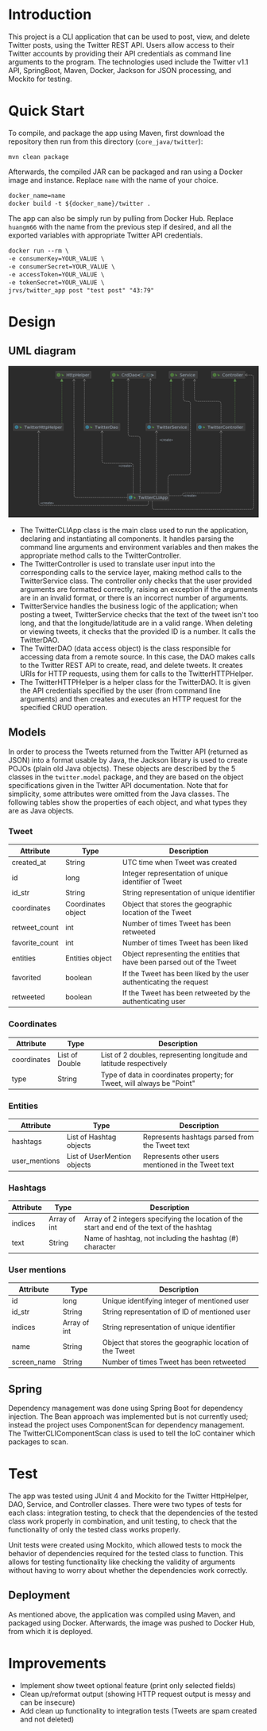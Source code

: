 # Introduction
This project is a CLI application that can be used to post, view, and delete Twitter posts, using the Twitter REST API. Users allow access to their Twitter accounts by providing their API credentials as command line arguments to the program. The technologies used include the Twitter v1.1 API, SpringBoot, Maven, Docker, Jackson for JSON processing, and Mockito for testing.

# Quick Start
To compile, and package the app using Maven, first download the repository then run from this directory (```core_java/twitter```):
```
mvn clean package
```
Afterwards, the compiled JAR can be packaged and ran using a Docker image and instance. Replace ```name``` with the name of your choice.
```
docker_name=name
docker build -t ${docker_name}/twitter .
```
The app can also be simply run by pulling from Docker Hub. Replace ```huangm66``` with the name from the previous step if desired, and all the exported variables with appropriate Twitter API credentials.
```
docker run --rm \
-e consumerKey=YOUR_VALUE \
-e consumerSecret=YOUR_VALUE \
-e accessToken=YOUR_VALUE \
-e tokenSecret=YOUR_VALUE \
jrvs/twitter_app post "test post" "43:79"
```


# Design
## UML diagram
<img src="./assets/UML.png">

- The TwitterCLIApp class is the main class used to run the application, declaring and instantiating all components. It handles parsing the command line arguments and environment variables and then makes the appropriate method calls to the TwitterController.
- The TwitterController is used to translate user input into the corresponding calls to the service layer, making method calls to the TwitterService class. The controller only checks that the user provided arguments are formatted correctly, raising an exception if the arguments are in an invalid format, or there is an incorrect number of arguments.
- TwitterService handles the business logic of the application; when posting a tweet, TwitterService checks that the text of the tweet isn't too long, and that the longitude/latitude are in a valid range. When deleting or viewing tweets, it checks that the provided ID is a number. It calls the TwitterDAO.
- The TwitterDAO (data access object) is the class responsible for accessing data from a remote source. In this case, the DAO makes calls to the Twitter REST API to create, read, and delete tweets. It creates URIs for HTTP requests, using them for calls to the TwitterHTTPHelper.
- The TwitterHTTPHelper is a helper class for the TwitterDAO. It is given the API credentials specified by the user (from command line arguments) and then creates and executes an HTTP request for the specified CRUD operation.

## Models
In order to process the Tweets returned from the Twitter API (returned as JSON) into a format usable by Java, the Jackson library is used to create POJOs (plain old Java objects). These objects are described by the 5 classes in the ```twitter.model``` package, and they are based on the object specifications given in the Twitter API documentation. Note that for simplicity, some attributes were omitted from the Java classes. The following tables show the properties of each object, and what types they are as Java objects.

### Tweet
| Attribute      | Type               | Description                                                             |
|----------------|--------------------|-------------------------------------------------------------------------|
| created_at     | String             | UTC time when Tweet was created                                         |
| id             | long               | Integer representation of unique identifier of Tweet                    |
| id_str         | String             | String representation of unique identifier                              |
| coordinates    | Coordinates object | Object that stores the geographic location of the Tweet                 |
| retweet_count  | int                | Number of times Tweet has been retweeted                                |
| favorite_count | int                | Number of times Tweet has been liked                                    |
| entities       | Entities object    | Object representing the entities that have been parsed out of the Tweet |
| favorited      | boolean            | If the Tweet has been liked by the user authenticating the request      |
| retweeted      | boolean            | If the Tweet has been retweeted by the authenticating user              |

### Coordinates
| Attribute      | Type           | Description                                                             |
|----------------|----------------|-------------------------------------------------------------------------|
| coordinates    | List of Double | List of 2 doubles, representing longitude and latitude respectively     |
| type           | String         | Type of data in coordinates property; for Tweet, will always be "Point" |

### Entities
| Attribute      | Type                        | Description                                                             |
|----------------|-----------------------------|-------------------------------------------------------------------------|
| hashtags       | List of Hashtag objects     | Represents hashtags parsed from the Tweet text                          |
| user_mentions  | List of UserMention objects | Represents other users mentioned in the Tweet text                      |

### Hashtags
| Attribute      | Type         | Description                                                                                 |
|----------------|--------------|---------------------------------------------------------------------------------------------|
| indices        | Array of int | Array of 2 integers specifying the location of the start and end of the text of the hashtag |
| text           | String       | Name of hashtag, not including the hashtag (#) character                                    |

### User mentions
| Attribute      | Type         | Description                                                             |
|----------------|--------------|-------------------------------------------------------------------------|
| id             | long         | Unique identifying integer of mentioned user                            |
| id_str         | String       | String representation of ID of mentioned user                           |
| indices        | Array of int | String representation of unique identifier                              |
| name           | String       | Object that stores the geographic location of the Tweet                 |
| screen_name    | String       | Number of times Tweet has been retweeted                                |



## Spring
Dependency management was done using Spring Boot for dependency injection. The Bean approach was implemented but is not currently used; instead the project uses ComponentScan for dependency management. The TwitterCLIComponentScan class is used to tell the IoC container which packages to scan. 

# Test
The app was tested using JUnit 4 and Mockito for the Twitter HttpHelper, DAO, Service, and Controller classes. There were two types of tests for each class: integration testing, to check that the dependencies of the tested class work properly in combination, and unit testing, to check that the functionality of only the tested class works properly. 

Unit tests were created using Mockito, which allowed tests to mock the behavior of dependencies required for the tested class to function. This allows for testing functionality like checking the validity of arguments without having to worry about whether the dependencies work correctly. 


## Deployment
As mentioned above, the application was compiled using Maven, and packaged using Docker. Afterwards, the image was pushed to Docker Hub, from which it is deployed.

# Improvements
- Implement show tweet optional feature (print only selected fields)
- Clean up/reformat output (showing HTTP request output is messy and can be insecure)
- Add clean up functionality to integration tests (Tweets are spam created and not deleted)